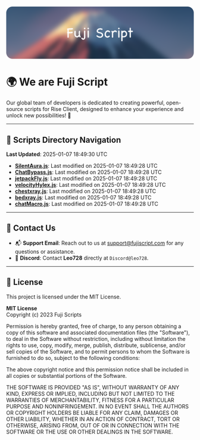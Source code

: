 ![Banner](.github/b.webp)

# 🌍 **We are Fuji Script**

Our global team of developers is dedicated to creating powerful, open-source scripts for Rise Client, designed to enhance your experience and unlock new possibilities! 🌟

---
<!-- SCRIPTS_NAVIGATION_START -->
## 📂 **Scripts Directory Navigation**

**Last Updated**: 2025-01-07 18:49:30 UTC

- **[SilentAura.js](scripts/SilentAura.js)**: Last modified on 2025-01-07 18:49:28 UTC
- **[ChatBypass.js](scripts/ChatBypass.js)**: Last modified on 2025-01-07 18:49:28 UTC
- **[jetpackFly.js](scripts/jetpackFly.js)**: Last modified on 2025-01-07 18:49:28 UTC
- **[velocityHylex.js](scripts/velocityHylex.js)**: Last modified on 2025-01-07 18:49:28 UTC
- **[chestxray.js](scripts/chestxray.js)**: Last modified on 2025-01-07 18:49:28 UTC
- **[bedxray.js](scripts/bedxray.js)**: Last modified on 2025-01-07 18:49:28 UTC
- **[chatMacro.js](scripts/chatMacro.js)**: Last modified on 2025-01-07 18:49:28 UTC

<!-- SCRIPTS_NAVIGATION_END -->

---

## 💬 **Contact Us**  
- 📬 **Support Email**: Reach out to us at [support@fujiscript.com](mailto:support@fujiscript.com) for any questions or assistance.  
- 💬 **Discord**: Contact **Leo728** directly at `Discord@leo728`.

---

## 📜 **License**

This project is licensed under the MIT License.  

**MIT License**  
Copyright (c) 2023 Fuji Scripts  

Permission is hereby granted, free of charge, to any person obtaining a copy of this software and associated documentation files (the "Software"), to deal in the Software without restriction, including without limitation the rights to use, copy, modify, merge, publish, distribute, sublicense, and/or sell copies of the Software, and to permit persons to whom the Software is furnished to do so, subject to the following conditions:  

The above copyright notice and this permission notice shall be included in all copies or substantial portions of the Software.  

THE SOFTWARE IS PROVIDED "AS IS", WITHOUT WARRANTY OF ANY KIND, EXPRESS OR IMPLIED, INCLUDING BUT NOT LIMITED TO THE WARRANTIES OF MERCHANTABILITY, FITNESS FOR A PARTICULAR PURPOSE AND NONINFRINGEMENT. IN NO EVENT SHALL THE AUTHORS OR COPYRIGHT HOLDERS BE LIABLE FOR ANY CLAIM, DAMAGES OR OTHER LIABILITY, WHETHER IN AN ACTION OF CONTRACT, TORT OR OTHERWISE, ARISING FROM, OUT OF OR IN CONNECTION WITH THE SOFTWARE OR THE USE OR OTHER DEALINGS IN THE SOFTWARE.  
